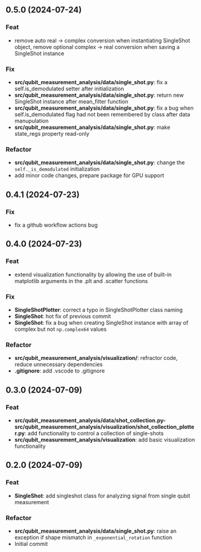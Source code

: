 ## 0.5.0 (2024-07-24)

### Feat

- remove auto real -> complex conversion when instantiating SingleShot object, remove optional complex -> real conversion when saving a SingleShot instance

### Fix

- **src/qubit_measurement_analysis/data/single_shot.py**: fix a self.is_demodulated setter after initialization
- **src/qubit_measurement_analysis/data/single_shot.py**: return new SingleShot instance after mean_filter function
- **src/qubit_measurement_analysis/data/single_shot.py**: fix a bug when self.is_demodulated flag had not been remembered by class after data manupulation
- **src/qubit_measurement_analysis/data/single_shot.py**: make state_regs property read-only

### Refactor

- **src/qubit_measurement_analysis/data/single_shot.py**: change the `self._is_demodulated` initialization
- add minor code changes, prepare package for GPU support

## 0.4.1 (2024-07-23)

### Fix

- fix a github workflow actions bug

## 0.4.0 (2024-07-23)

### Feat

- extend visualization functionality by allowing the use of built-in matplotlib arguments in the .plt and .scatter functions

### Fix

- **SingleShotPlotter**: correct a typo in SingleShotPlotter class naming
- **SingleShot**: hot fix of previous commit
- **SingleShot**: fix a bug when creating SingleShot instance with array of complex but not `np.complex64` values

### Refactor

- **src/qubit_measurement_analysis/visualization/**: refractor code, reduce unnecessary dependencies
- **.gitignore**: add .vscode to .gitignore

## 0.3.0 (2024-07-09)

### Feat

- **src/qubit_measurement_analysis/data/shot_collection.py-src/qubit_measurement_analysis/visualization/shot_collection_plotter.py**: add functionality to control a collection of single-shots
- **src/qubit_measurement_analysis/visualization**: add basic visualization functionality

## 0.2.0 (2024-07-09)

### Feat

- **SingleShot**: add singleshot class for analyzing signal from single qubit measurement

### Refactor

- **src/qubit_measurement_analysis/data/single_shot.py**: raise an exception if shape mismatch in `_exponential_rotation` function
- Initial commit
